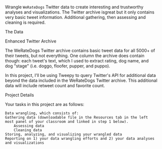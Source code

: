 Wrangle `WeRateDogs` Twitter data to create interesting and trustworthy analyses and visualizations. The Twitter archive isgreat
but it only contains very basic tweet information. Additional gathering, then assessing and cleaning is required.


The Data

Enhanced Twitter Archive

The WeRateDogs Twitter archive contains basic tweet data for all 5000+ of their tweets, but not everything. One column the archive does contain though: 
each tweet's text, which I used to extract rating, dog name, and dog "stage" (i.e. doggo, floofer, pupper, and puppo).


In this project, I'll be using Tweepy to query Twitter's API for additional data beyond the data included in the WeRateDogs Twitter archive. 
This additional data will include retweet count and favorite count.


Project Details

Your tasks in this project are as follows:

    Data wrangling, which consists of:
    Gathering data (downloadable file in the Resources tab in the left most panel of your classroom and linked in step 1 below).
        Assessing data
        Cleaning data
	Storing, analyzing, and visualizing your wrangled data
	Reporting on 1) your data wrangling efforts and 2) your data analyses and visualizations

